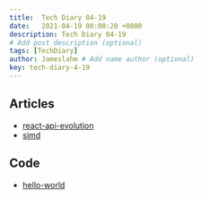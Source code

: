 ```yaml
---
title:  Tech Diary 04-19
date:   2021-04-19 00:00:20 +0800
description: Tech Diary 04-19
# Add post description (optional)
tags: [TechDiary]
author: Jameslahm # Add name author (optional)
key: tech-diary-4-19
---
```


## Articles

- [react-api-evolution](https://frantic.im/react-api-evolution)
- [simd](https://v8.dev/features/simd)

## Code
- [hello-world](https://emscripten.org/docs/getting_started/Tutorial.html)
